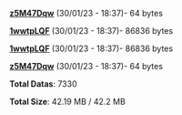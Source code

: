 [**z5M47Dqw**](/data/z5M47Dqw.txt) (30/01/23 - 18:37)- 64 bytes

[**1wwtpLQF**](/data/1wwtpLQF.txt) (30/01/23 - 18:37)- 86836 bytes

[**1wwtpLQF**](/data/1wwtpLQF.txt) (30/01/23 - 18:37)- 86836 bytes

[**z5M47Dqw**](/data/z5M47Dqw.txt) (30/01/23 - 18:37)- 64 bytes

**Total Datas**: 7330

**Total Size**: 42.19 MB / 42.2 MB